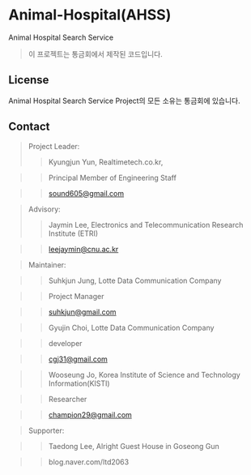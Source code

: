 # Animal-Hospital(AHSS)
Animal Hospital Search Service 

> 이 프로젝트는 통금회에서 제작된 코드입니다.

## License

Animal Hospital Search Service Project의 모든 소유는 통금회에 있습니다.

## Contact ##

> Project Leader:
>> Kyungjun Yun, Realtimetech.co.kr,

>> Principal Member of Engineering Staff

>> sound605@gmail.com

> Advisory:
>> Jaymin Lee, Electronics and Telecommunication Research Institute (ETRI)

>> leejaymin@cnu.ac.kr

> Maintainer:

>> Suhkjun Jung, Lotte Data Communication Company

>> Project Manager

>> suhkjun@gmail.com

>> Gyujin Choi, Lotte Data Communication Company

>> developer

>> cgj31@gmail.com

>> Wooseung Jo, Korea Institute of Science and Technology Information(KISTI)

>> Researcher

>> champion29@gmail.com

> Supporter:

>> Taedong Lee, Alright Guest House in Goseong Gun

>> blog.naver.com/ltd2063
